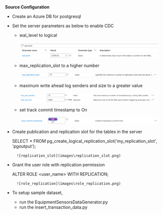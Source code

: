 **Source Configuration**

- Create an Azure DB for postgresql
- Set the server parameters as below to enable CDC
     - wal_level to logical

        ![wal_level](images\wal_level.png)
     - max_replication_slot to a higher number 

         ![max_replication_slot](images\max_rep_slot.png)
    - maximum write ahead log senders and size to a greater value

        ![max_wal_senders](images\max_wal_senders.png)
    - set track commit timestamp to On

        ![track_commit_timestamp](images\track_commit_timestamp.png)
- Create publication and replication slot for the tables in the server

    SELECT * FROM pg_create_logical_replication_slot('my_replication_slot', 'pgoutput');

        ![replication_slot](images\replication_slot.png)
- Grant the user role with replication permission

    ALTER ROLE <user_name> WITH REPLICATION;

        ![role_replication](images\role_replication.png)
- To setup sample dataset,
    - run the  EquipmentSensorsDataGenerator.py
    - run the insert_transaction_data.py   